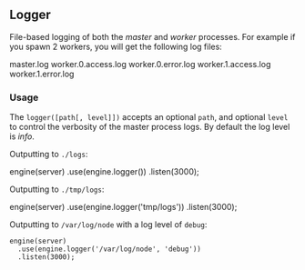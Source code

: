 
## Logger

 File-based logging of both the _master_ and _worker_ processes.
 For example if you spawn 2 workers, you will get the following log files:
 
   master.log
   worker.0.access.log
   worker.0.error.log
   worker.1.access.log
   worker.1.error.log

### Usage

The `logger([path[, level]])` accepts an optional `path`, and optional `level` to control the verbosity of the master process logs. By default the log level is _info_.

Outputting to `./logs`:

   engine(server)
     .use(engine.logger())
     .listen(3000);


Outputting to `./tmp/logs`:

   engine(server)
     .use(engine.logger('tmp/logs'))
     .listen(3000);


Outputting to `/var/log/node` with a log level of `debug`:

    engine(server)
      .use(engine.logger('/var/log/node', 'debug'))
      .listen(3000);
